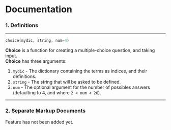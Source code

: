 # Documentation
### 1. Definitions

---

```python
choice(mydic, string, num=4)
```

**Choice** is a function for creating a multiple-choice question, and taking input.  
**Choice** has three arguments:
1. `mydic` - The dictionary containing the terms as indices, and their definitions.
2. `string` - The string that will be asked to be defined.
3. `num`    - The optional argument for the number of possibles answers (defaulting to 4, and where `2 < num < 26`).

---

### 2. Separate Markup Documents

Feature has not been added yet.
